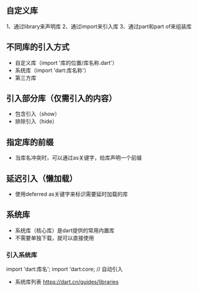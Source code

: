 ## 自定义库
1、通过library来声明库
2、通过import来引入库
3、通过part和part of来组装库


## 不同库的引入方式
- 自定义库（import '库的位置/库名称.dart'）
- 系统库（import 'dart:库名称'）
- 第三方库

## 引入部分库（仅需引入的内容）
- 包含引入（show）
- 排除引入（hide）

## 指定库的前缀
- 当库名冲突时，可以通过as关键字，给库声明一个前缀

## 延迟引入（懒加载）
- 使用deferred as关键字来标识需要延时加载的库

## 系统库
- 系统库（核心库）是dart提供的常用内置库
- 不需要单独下载，就可以直接使用
### 引入系统库
import 'dart:库名';
import 'dart:core; // 自动引入
- 系统库列表
https://dart.cn/guides/libraries


